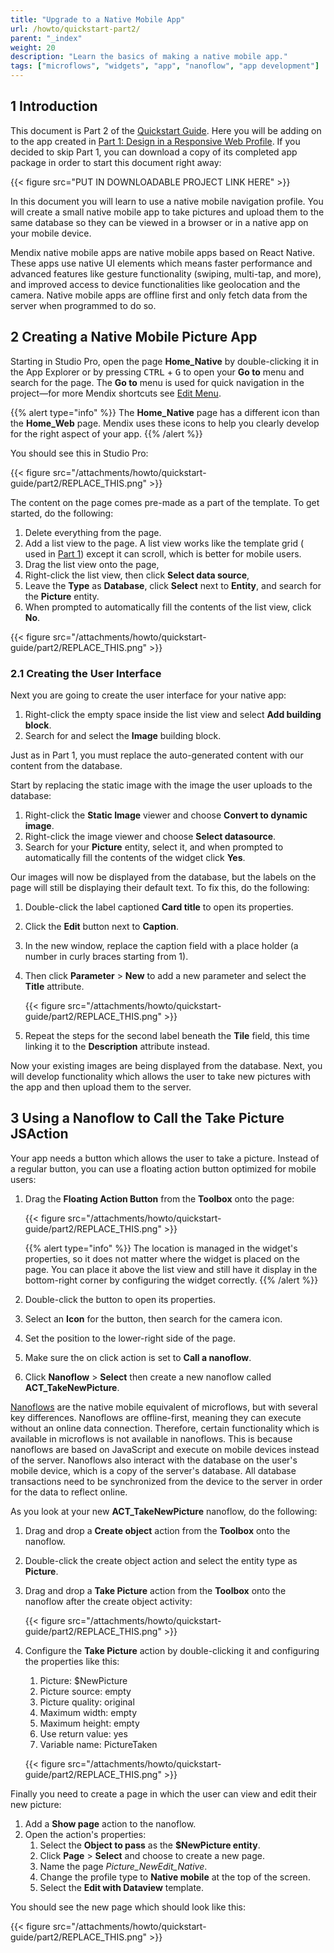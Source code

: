 ```yaml
---
title: "Upgrade to a Native Mobile App"
url: /howto/quickstart-part2/
parent: "_index"
weight: 20
description: "Learn the basics of making a native mobile app."
tags: ["microflows", "widgets", "app", "nanoflow", "app development"]
---
```


## 1 Introduction 

This document is Part 2 of the [Quickstart Guide](/howto/quickstart-guide/). Here you will be adding on to the app created in [Part 1: Design in a Responsive Web Profile](/howto/quickstart-part1/). If you decided to skip Part 1, you can download a copy of its completed app package in order to start this document right away:

{{< figure src="PUT IN DOWNLOADABLE PROJECT LINK HERE" >}}

In this document you will learn to use a native mobile navigation profile. You will create a small native mobile app to take pictures and upload them to the same database so they can be viewed in a browser or in a native app on your mobile device.

Mendix native mobile apps are native mobile apps based on React Native. These apps use native UI elements which means faster performance and advanced features like gesture functionality (swiping, multi-tap, and more), and improved access to device functionalities like geolocation and the camera. Native mobile apps are offline first and only fetch data from the server when programmed to do so.

## 2 Creating a Native Mobile Picture App

Starting in Studio Pro, open the page **Home_Native** by double-clicking it in the App Explorer or by pressing <kbd>CTRL</kbd> + <kbd>G</kbd> to open your **Go to** menu and search for the page. The **Go to** menu is used for quick navigation in the project—for more Mendix shortcuts see [Edit Menu](/refguide/edit-menu/).

{{% alert type="info" %}}
The **Home_Native** page has a different icon than the **Home_Web** page. Mendix uses these icons to help you clearly develop for the right aspect of your app.
{{% /alert %}}

You should see this in Studio Pro:

{{< figure src="/attachments/howto/quickstart-guide/part2/REPLACE_THIS.png" >}}

The content on the page comes pre-made as a part of the template. To get started, do the following:

1. Delete everything from the page.
1. Add a list view to the page. A list view works like the template grid ( used in [Part 1]((/howto/quickstart-part1/))) except it can scroll, which is better for mobile users.
1. Drag the list view onto the page,
1. Right-click the list view, then click **Select data source**, 
1. Leave the **Type** as **Database**, click **Select** next to **Entity**, and search for the **Picture** entity. 
1. When prompted to automatically fill the contents of the list view, click **No**.

{{< figure src="/attachments/howto/quickstart-guide/part2/REPLACE_THIS.png" >}}

### 2.1 Creating the User Interface

Next you are going to create the user interface for your native app:

1. Right-click the empty space inside the list view and select **Add building block**.
1. Search for and select the **Image** building block.

Just as in Part 1, you must replace the auto-generated content with our content from the database.

Start by replacing the static image with the image the user uploads to the database:

1. Right-click the **Static Image** viewer and choose **Convert to dynamic image**. 
1. Right-click the image viewer and choose **Select datasource**.
1. Search for your **Picture** entity, select it, and when prompted to automatically fill the contents of the widget click **Yes**.

Our images will now be displayed from the database, but the labels on the page will still be displaying their default text. To fix this, do the following:

1. Double-click the label captioned **Card title** to open its properties.
1. Click the **Edit** button next to **Caption**.
1. In the new window, replace the caption field with a place holder (a number in curly braces starting from 1). 
1.  Then click **Parameter** > **New** to add a new parameter and select the **Title** attribute.

    {{< figure src="/attachments/howto/quickstart-guide/part2/REPLACE_THIS.png" >}}

1. Repeat the steps for the second label beneath the **Tile** field, this time linking it to the **Description** attribute instead.

Now your existing images are being displayed from the database. Next, you will develop functionality which allows the user to take new pictures with the app and then upload them to the server.

## 3 Using a Nanoflow to Call the Take Picture JSAction

Your app needs a button which allows the user to take a picture. Instead of a regular button, you can use a floating action button optimized for mobile users:

1.  Drag the **Floating Action Button** from the **Toolbox** onto the page:

    {{< figure src="/attachments/howto/quickstart-guide/part2/REPLACE_THIS.png" >}}

    {{% alert type="info" %}}
    The location is managed in the widget's properties, so it does not matter where the widget is placed on the page. You can place it above the list view and still have it display in the bottom-right corner by configuring the widget correctly.
    {{% /alert %}}

1. Double-click the button to open its properties. 
1. Select an **Icon** for the button, then search for the camera icon. 
1. Set the position to the lower-right side of the page. 
1. Make sure the on click action is set to **Call a nanoflow**.
1. Click **Nanoflow** > **Select** then create a new nanoflow called **ACT_TakeNewPicture**.

[Nanoflows](/refguide/nanoflows/) are the native mobile equivalent of microflows, but with several key differences. Nanoflows are offline-first, meaning they can execute without an online data connection. Therefore, certain functionality which is available in microflows is not available in nanoflows. This is because nanoflows are based on JavaScript and execute on mobile devices instead of the server. Nanoflows also interact with the database on the user's mobile device, which is a copy of the server's database. All database transactions need to be synchronized from the device to the server in order for the data to reflect online.

As you look at your new **ACT_TakeNewPicture** nanoflow, do the following:

1. Drag and drop a **Create object** action from the **Toolbox** onto the nanoflow. 
1. Double-click the create object action and select the entity type as **Picture**. 
1. Drag and drop a **Take Picture** action from the **Toolbox** onto the nanoflow after the create object activity:

    {{< figure src="/attachments/howto/quickstart-guide/part2/REPLACE_THIS.png" >}}

1.  Configure the **Take Picture** action by double-clicking it and configuring the properties like this:
    1. Picture: $NewPicture
    1. Picture source: empty
    1. Picture quality: original
    1. Maximum width: empty
    1. Maximum height: empty
    1. Use return value: yes
    1. Variable name: PictureTaken

    {{< figure src="/attachments/howto/quickstart-guide/part2/REPLACE_THIS.png" >}}

Finally you need to create a page in which the user can view and edit their new picture:

1. Add a **Show page** action to the nanoflow. 
1. Open the action's properties:
    1. Select the **Object to pass** as the **$NewPicture entity**. 
    1. Click **Page** > **Select** and choose to create a new page. 
    1. Name the page *Picture_NewEdit_Native*.
    1. Change the profile type to **Native mobile** at the top of the screen.
    1. Select the **Edit with Dataview** template.

You should see the new page which should look like this:

{{< figure src="/attachments/howto/quickstart-guide/part2/REPLACE_THIS.png" >}}
